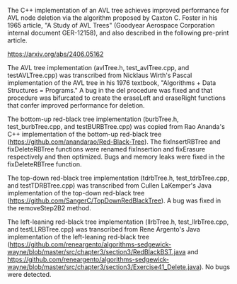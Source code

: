 The C++ implementation of an AVL tree achieves improved performance for AVL node deletion via the algorithm proposed by Caxton C. Foster in his 1965 article, "A Study of AVL Trees" (Goodyear Aerospace Corporation internal document GER-12158), and also described in the following pre-print article.

https://arxiv.org/abs/2406.05162

The AVL tree implementation (avlTree.h, test_avlTree.cpp, and testAVLTree.cpp) was transcribed from Nicklaus Wirth's Pascal implementation of the AVL tree in his 1976 textbook, "Algorithms + Data Structures = Programs." A bug in the del procedure was fixed and that procedure was bifurcated to create the eraseLeft and eraseRight functions that confer improved performance for deletion.

The bottom-up red-black tree implementation (burbTree.h, test_burbTree.cpp, and testBURBTree.cpp) was copied from Rao Ananda's C++ implementation of the bottom-up red-black tree (https://github.com/anandarao/Red-Black-Tree). The fixInsertRBTree and fixDeleteRBTree functions were renamed fixInsertion and fixErasure respectively and then optimized. Bugs and memory leaks were fixed in the fixDeleteRBTree function.

The top-down red-black tree implementation (tdrbTree.h, test_tdrbTree.cpp, and testTDRBTree.cpp) was transcribed from Cullen LaKemper's Java implementation of the top-down red-black tree (https://github.com/SangerC/TopDownRedBlackTree). A bug was fixed in the removeStep2B2 method.

The left-leaning red-black tree implementation (llrbTree.h, test_llrbTree.cpp, and testLLRBTree.cpp) was transcribed from Rene Argento's Java implementation of the left-leaning red-black tree (https://github.com/reneargento/algorithms-sedgewick-wayne/blob/master/src/chapter3/section3/RedBlackBST.java and https://github.com/reneargento/algorithms-sedgewick-wayne/blob/master/src/chapter3/section3/Exercise41_Delete.java). No bugs were detected.


